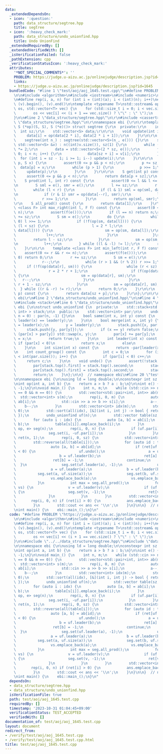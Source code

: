```yaml
---
data:
  _extendedDependsOn:
  - icon: ':question:'
    path: data_structure/segtree.hpp
    title: segtree
  - icon: ':heavy_check_mark:'
    path: data_structure/undo_unionfind.hpp
    title: Undo UnionFind
  _extendedRequiredBy: []
  _extendedVerifiedWith: []
  _isVerificationFailed: false
  _pathExtension: cpp
  _verificationStatusIcon: ':heavy_check_mark:'
  attributes:
    '*NOT_SPECIAL_COMMENTS*': ''
    PROBLEM: https://judge.u-aizu.ac.jp/onlinejudge/description.jsp?id=1645
    links:
    - https://judge.u-aizu.ac.jp/onlinejudge/description.jsp?id=1645
  bundledCode: "#line 1 \"test/aoj/aoj_1645.test.cpp\"\n#define PROBLEM \"https://judge.u-aizu.ac.jp/onlinejudge/description.jsp?id=1645\"\
    \n\n#include <algorithm>\n#include <iostream>\n#include <numeric>\n#include <vector>\n\
    \n#define rep(i, a, n) for (int i = (int)(a); i < (int)(n); i++)\n#define all(v)\
    \ (v).begin(), (v).end()\n\ntemplate <typename T>\nstd::ostream& operator<<(std::ostream&\
    \ os, std::vector<T> vec) {\n    for (std::size_t i = 0; i < vec.size(); i++)\n\
    \        os << vec[i] << (i + 1 == vec.size() ? \"\" : \" \");\n    return os;\n\
    }\n\n#line 2 \"data_structure/segtree.hpp\"\n\r\n#include <cassert>\r\n#line 5\
    \ \"data_structure/segtree.hpp\"\n\r\nnamespace ebi {\r\n\r\ntemplate <class S,\
    \ S (*op)(S, S), S (*e)()> struct segtree {\r\n  private:\r\n    int n;\r\n  \
    \  int sz;\r\n    std::vector<S> data;\r\n\r\n    void update(int i) {\r\n   \
    \     data[i] = op(data[2 * i], data[2 * i + 1]);\r\n    }\r\n\r\n  public:\r\n\
    \    segtree(int n_) : segtree(std::vector<S>(n_, e())) {}\r\n    segtree(const\
    \ std::vector<S> &v) : n((int)v.size()), sz(1) {\r\n        while (sz < n) sz\
    \ *= 2;\r\n        data = std::vector<S>(2 * sz, e());\r\n        for (int i =\
    \ 0; i < n; i++) {\r\n            data[sz + i] = v[i];\r\n        }\r\n      \
    \  for (int i = sz - 1; i >= 1; i--) update(i);\r\n    }\r\n\r\n    void set(int\
    \ p, S x) {\r\n        assert(0 <= p && p < n);\r\n        p += sz;\r\n      \
    \  data[p] = x;\r\n        while (p > 1) {\r\n            p >>= 1;\r\n       \
    \     update(p);\r\n        }\r\n    }\r\n\r\n    S get(int p) const {\r\n   \
    \     assert(0 <= p && p < n);\r\n        return data[p + sz];\r\n    }\r\n\r\n\
    \    S prod(int l, int r) const {\r\n        assert(0 <= l && l <= r && r <= n);\r\
    \n        S sml = e(), smr = e();\r\n        l += sz;\r\n        r += sz;\r\n\
    \        while (l < r) {\r\n            if (l & 1) sml = op(sml, data[l++]);\r\
    \n            if (r & 1) smr = op(data[--r], smr);\r\n            l >>= 1;\r\n\
    \            r >>= 1;\r\n        }\r\n        return op(sml, smr);\r\n    }\r\n\
    \r\n    S all_prod() const {\r\n        return data[1];\r\n    }\r\n\r\n    template\
    \ <class F> int max_right(int l, F f) const {\r\n        assert(0 <= l && l <\
    \ n);\r\n        assert(f(e()));\r\n        if (l == n) return n;\r\n        l\
    \ += sz;\r\n        S sm = e();\r\n        do {\r\n            while (l % 2 ==\
    \ 0) l >>= 1;\r\n            if (!f(op(sm, data[l]))) {\r\n                while\
    \ (l < sz) {\r\n                    l = 2 * l;\r\n                    if (f(op(sm,\
    \ data[l]))) {\r\n                        sm = op(sm, data[l]);\r\n          \
    \              l++;\r\n                    }\r\n                }\r\n        \
    \        return l - sz;\r\n            }\r\n            sm = op(sm, data[l]);\r\
    \n            l++;\r\n        } while ((l & -l) != l);\r\n        return n;\r\n\
    \    }\r\n\r\n    template <class F> int min_left(int r, F f) const {\r\n    \
    \    assert(0 <= r && r <= n);\r\n        assert(f(e()));\r\n        if (r ==\
    \ 0) return 0;\r\n        r += sz;\r\n        S sm = e();\r\n        do {\r\n\
    \            r--;\r\n            while (r > 1 && (r % 2)) r >>= 1;\r\n       \
    \     if (!f(op(data[r], sm))) {\r\n                while (r < sz) {\r\n     \
    \               r = 2 * r + 1;\r\n                    if (f(op(data[r], sm)))\
    \ {\r\n                        sm = op(data[r], sm);\r\n                     \
    \   r--;\r\n                    }\r\n                }\r\n                return\
    \ r + 1 - sz;\r\n            }\r\n            sm = op(data[r], sm);\r\n      \
    \  } while ((r & -r) != r);\r\n        return 0;\r\n    }\r\n\r\n    S operator[](int\
    \ p) const {\r\n        return data[sz + p];\r\n    }\r\n};\r\n\r\n}  // namespace\
    \ ebi\r\n#line 2 \"data_structure/undo_unionfind.hpp\"\n\n#line 4 \"data_structure/undo_unionfind.hpp\"\
    \n#include <stack>\n#line 6 \"data_structure/undo_unionfind.hpp\"\n\nnamespace\
    \ ebi {\n\nstruct undo_unionfind {\n  private:\n    std::stack<std::pair<int,\
    \ int> > stack;\n\n  public:\n    std::vector<int> par;\n\n    undo_unionfind(int\
    \ n = 0) : par(n, -1) {}\n\n    bool same(int x, int y) const {\n        return\
    \ leader(x) == leader(y);\n    }\n\n    bool merge(int x, int y) {\n        x\
    \ = leader(x);\n        y = leader(y);\n        stack.push({x, par[x]});\n   \
    \     stack.push({y, par[y]});\n        if (x == y) return false;\n        if\
    \ (par[x] > par[y]) std::swap(x, y);\n        par[x] += par[y];\n        par[y]\
    \ = x;\n        return true;\n    }\n\n    int leader(int x) const {\n       \
    \ if (par[x] < 0)\n            return x;\n        else\n            return leader(par[x]);\n\
    \    }\n\n    int size(int x) const {\n        return -par[leader(x)];\n    }\n\
    \n    int count_group() const {\n        int c = 0;\n        for (int i = 0; i\
    \ < int(par.size()); i++) {\n            if (par[i] < 0) c++;\n        }\n   \
    \     return c;\n    }\n\n    void undo() {\n        assert(!stack.empty());\n\
    \        par[stack.top().first] = stack.top().second;\n        stack.pop();\n\
    \        par[stack.top().first] = stack.top().second;\n        stack.pop();\n\
    \        return;\n    }\n};\n\n}  // namespace ebi\n#line 20 \"test/aoj/aoj_1645.test.cpp\"\
    \n\nnamespace ebi {\n\nusing ld = long double;\n\nconstexpr int sz = 100010;\n\
    \nint op(int a, int b) {\n    return a > b ? a : b;\n}\n\nint e() {\n    return\
    \ -1;\n}\n\nvoid main_() {\n    int n, m;\n    while (std::cin >> n >> m, !(n\
    \ == 0 && m == 0)) {\n        std::vector<std::pair<int, int>> ab(m);\n      \
    \  std::vector<int> s(m);\n        rep(i, 0, m) {\n            auto& [a, b] =\
    \ ab[i];\n            std::cin >> a >> b >> s[i];\n            a--;\n        \
    \    b--;\n        }\n        std::vector<int> idx(m);\n        std::iota(all(idx),\
    \ 0);\n        std::sort(all(idx), [&](int i, int j) -> bool { return s[i] > s[j];\
    \ });\n        undo_unionfind uf(n);\n        std::vector table(sz, std::vector<int>());\n\
    \        for (auto i : idx) {\n            auto [a, b] = ab[i];\n            uf.merge(a,\
    \ b);\n            table[s[i]].emplace_back(i);\n        }\n        segtree<int,\
    \ op, e> seg(n);\n        rep(i, 0, n) {\n            if (uf.par[i] < 0) {\n \
    \               seg.set(i, -uf.par[i]);\n            }\n        }\n        std::vector<int>\
    \ ret(n, 1);\n        rep(i, 0, sz) {\n            std::vector<int> vs;\n    \
    \        std::reverse(all(table[i]));\n            for (auto id : table[i]) {\n\
    \                auto [a, b] = ab[id];\n                if (ret[uf.leader(a)]\
    \ < 0) {\n                    uf.undo();\n                    a = uf.leader(a);\n\
    \                    b = uf.leader(b);\n                    ret[a] = -1;\n   \
    \                 ret[b] = -1;\n                    continue;\n              \
    \  }\n                seg.set(uf.leader(a), -1);\n                uf.undo();\n\
    \                a = uf.leader(a);\n                b = uf.leader(b);\n      \
    \          seg.set(a, uf.size(a));\n                seg.set(b, uf.size(b));\n\
    \                vs.emplace_back(a);\n                vs.emplace_back(b);\n  \
    \          }\n            int max = seg.all_prod();\n            for (auto v :\
    \ vs) {\n                v = uf.leader(v);\n                if (uf.size(v) < max)\
    \ {\n                    seg.set(v, -1);\n                    ret[v] = -1;\n \
    \               }\n            }\n        }\n        std::vector<int> ans;\n \
    \       rep(i, 0, n) if (ret[i] > 0) {\n            ans.emplace_back(i + 1);\n\
    \        }\n        std::cout << ans << '\\n';\n    }\n}\n\n}  // namespace ebi\n\
    \nint main() {\n    ebi::main_();\n}\n"
  code: "#define PROBLEM \"https://judge.u-aizu.ac.jp/onlinejudge/description.jsp?id=1645\"\
    \n\n#include <algorithm>\n#include <iostream>\n#include <numeric>\n#include <vector>\n\
    \n#define rep(i, a, n) for (int i = (int)(a); i < (int)(n); i++)\n#define all(v)\
    \ (v).begin(), (v).end()\n\ntemplate <typename T>\nstd::ostream& operator<<(std::ostream&\
    \ os, std::vector<T> vec) {\n    for (std::size_t i = 0; i < vec.size(); i++)\n\
    \        os << vec[i] << (i + 1 == vec.size() ? \"\" : \" \");\n    return os;\n\
    }\n\n#include \"../../data_structure/segtree.hpp\"\n#include \"data_structure/undo_unionfind.hpp\"\
    \n\nnamespace ebi {\n\nusing ld = long double;\n\nconstexpr int sz = 100010;\n\
    \nint op(int a, int b) {\n    return a > b ? a : b;\n}\n\nint e() {\n    return\
    \ -1;\n}\n\nvoid main_() {\n    int n, m;\n    while (std::cin >> n >> m, !(n\
    \ == 0 && m == 0)) {\n        std::vector<std::pair<int, int>> ab(m);\n      \
    \  std::vector<int> s(m);\n        rep(i, 0, m) {\n            auto& [a, b] =\
    \ ab[i];\n            std::cin >> a >> b >> s[i];\n            a--;\n        \
    \    b--;\n        }\n        std::vector<int> idx(m);\n        std::iota(all(idx),\
    \ 0);\n        std::sort(all(idx), [&](int i, int j) -> bool { return s[i] > s[j];\
    \ });\n        undo_unionfind uf(n);\n        std::vector table(sz, std::vector<int>());\n\
    \        for (auto i : idx) {\n            auto [a, b] = ab[i];\n            uf.merge(a,\
    \ b);\n            table[s[i]].emplace_back(i);\n        }\n        segtree<int,\
    \ op, e> seg(n);\n        rep(i, 0, n) {\n            if (uf.par[i] < 0) {\n \
    \               seg.set(i, -uf.par[i]);\n            }\n        }\n        std::vector<int>\
    \ ret(n, 1);\n        rep(i, 0, sz) {\n            std::vector<int> vs;\n    \
    \        std::reverse(all(table[i]));\n            for (auto id : table[i]) {\n\
    \                auto [a, b] = ab[id];\n                if (ret[uf.leader(a)]\
    \ < 0) {\n                    uf.undo();\n                    a = uf.leader(a);\n\
    \                    b = uf.leader(b);\n                    ret[a] = -1;\n   \
    \                 ret[b] = -1;\n                    continue;\n              \
    \  }\n                seg.set(uf.leader(a), -1);\n                uf.undo();\n\
    \                a = uf.leader(a);\n                b = uf.leader(b);\n      \
    \          seg.set(a, uf.size(a));\n                seg.set(b, uf.size(b));\n\
    \                vs.emplace_back(a);\n                vs.emplace_back(b);\n  \
    \          }\n            int max = seg.all_prod();\n            for (auto v :\
    \ vs) {\n                v = uf.leader(v);\n                if (uf.size(v) < max)\
    \ {\n                    seg.set(v, -1);\n                    ret[v] = -1;\n \
    \               }\n            }\n        }\n        std::vector<int> ans;\n \
    \       rep(i, 0, n) if (ret[i] > 0) {\n            ans.emplace_back(i + 1);\n\
    \        }\n        std::cout << ans << '\\n';\n    }\n}\n\n}  // namespace ebi\n\
    \nint main() {\n    ebi::main_();\n}\n"
  dependsOn:
  - data_structure/segtree.hpp
  - data_structure/undo_unionfind.hpp
  isVerificationFile: true
  path: test/aoj/aoj_1645.test.cpp
  requiredBy: []
  timestamp: '2023-10-31 01:04:45+09:00'
  verificationStatus: TEST_ACCEPTED
  verifiedWith: []
documentation_of: test/aoj/aoj_1645.test.cpp
layout: document
redirect_from:
- /verify/test/aoj/aoj_1645.test.cpp
- /verify/test/aoj/aoj_1645.test.cpp.html
title: test/aoj/aoj_1645.test.cpp
---
```

